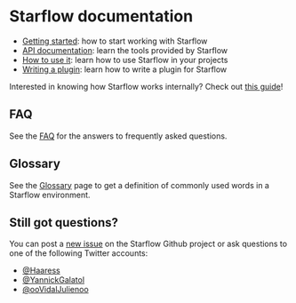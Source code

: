 # Starflow documentation

- [Getting started]: how to start working with Starflow
- [API documentation]: learn the tools provided by Starflow
- [How to use it]: learn how to use Starflow in your projects 
- [Writing a plugin]: learn how to write a plugin for Starflow

Interested in knowing how Starflow works internally? Check out [this guide](internals.md)!

## FAQ

See the [FAQ] for the answers to frequently asked questions.

## Glossary

See the [Glossary] page to get a definition of commonly used words in a Starflow environment.

## Still got questions?

You can post a [new issue](https://github.com/Boulangerie/starflow/issues/new) on the Starflow Github project or ask questions to one of the following Twitter accounts:
 
- [@Haaress]
- [@YannickGalatol]
- [@ooVidalJulienoo]

[Getting started]: getting-started.md
[API documentation]: API.md
[How to use it]: how-to-use-it.md
[Writing a plugin]: writing-a-plugin.md
[FAQ]: FAQ.md
[Glossary]: glossary.md
[@Haaress]: https://twitter.com/Haaress
[@YannickGalatol]: https://twitter.com/YannickGalatol
[@ooVidalJulienoo]: https://twitter.com/ooVidalJulienoo
